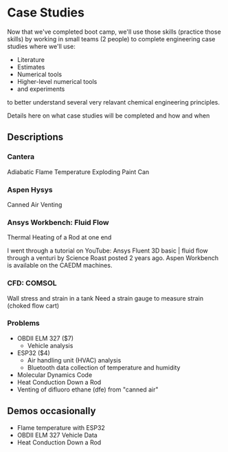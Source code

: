 # Case Studies

Now that we've completed boot camp, we'll use those skills (practice those skills) by working in small teams (2 people) to complete engineering case studies where we'll use:
- Literature
- Estimates
- Numerical tools
- Higher-level numerical tools
- and experiments

to better understand several very relavant chemical engineering principles.

Details here on what case studies will be completed and how and when

## Descriptions

### Cantera
Adiabatic Flame Temperature
Exploding Paint Can

### Aspen Hysys
Canned Air Venting

### Ansys Workbench: Fluid Flow
Thermal Heating of a Rod at one end

I went through a tutorial on YouTube: Ansys Fluent 3D basic | fluid flow through a venturi by Science Roast posted 2 years ago. Aspen Workbench is available on the CAEDM machines.

### CFD: COMSOL
Wall stress and strain in a tank
Need a strain gauge to measure strain (choked flow cart)

### Problems
- OBDII ELM 327 ($7)
    - Vehicle analysis
- ESP32 ($4)
    - Air handling unit (HVAC) analysis
    - Bluetooth data collection of temperature and humidity
- Molecular Dynamics Code
- Heat Conduction Down a Rod
- Venting of difluoro ethane (dfe) from "canned air"

## Demos occasionally
- Flame temperature with ESP32
- OBDII ELM 327 Vehicle Data
- Heat Conduction Down a Rod

```{tableofcontents}
```